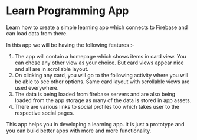 # Learn Programming App
Learn how to create a simple learning app which connects to Firebase and can load data from there.

In this app we will be having the following features :-  

1) The app will contain a homepage which shows items in card view. You can chose any other view as your choice. But card views appear nice and all are in scrollable layout.
2) On clicking any card, you will go to the following activity where you will be able to see other options. Same card layout with scrollable views are used everywhere.
3) The data is being loaded from firebase servers and are also being loaded from the app storage as many of the data is stored in app assets.
4) There are various links to social profiles too which takes user to the respective social pages.

This app helps you in developing a learning app. It is just a prototype and you can build better apps with more and more functionality.
